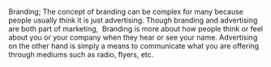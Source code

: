 Branding;
The concept of branding can be complex for many because people usually think it is just advertising. Though branding and advertising are both part of marketing, 
Branding is more about how people think or feel about you or your company when they hear or see your name.
Advertising on the other hand is simply a means to communicate what you are offering through mediums such as radio, flyers, etc.
